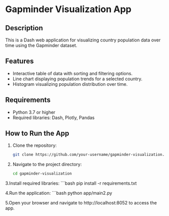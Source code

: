 # Gapminder Visualization App

## Description
This is a Dash web application for visualizing country population data over time using the Gapminder dataset.

## Features
- Interactive table of data with sorting and filtering options.
- Line chart displaying population trends for a selected country.
- Histogram visualizing population distribution over time.

## Requirements
- Python 3.7 or higher
- Required libraries: Dash, Plotly, Pandas

## How to Run the App
1. Clone the repository:
   ```bash
   git clone https://github.com/your-username/gapminder-visualization.git

2. Navigate to the project directory:
   ```bash
   cd gapminder-visualization

3.Install required libraries:
    ```bash
  pip install -r requirements.txt

4.Run the application:
    ```bash
  python app/main2.py

5.Open your browser and navigate to http://localhost:8052 to access the app.

